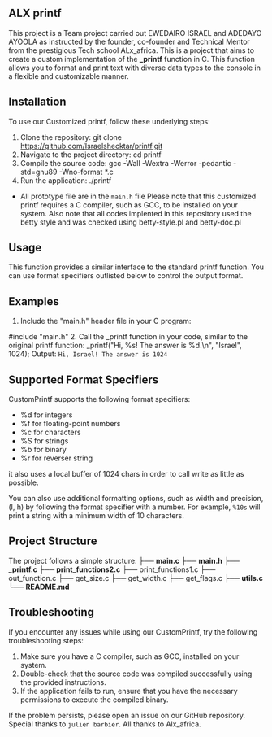 ## ALX printf

This project is a Team project carried out EWEDAIRO ISRAEL and ADEDAYO AYOOLA as instructed by the founder, co-founder and Technical Mentor from the prestigious Tech school ALx_africa. This is a project that aims to create a custom implementation of the **\_printf** function in C. This function allows you to format and print text with diverse data types to the console in a flexible and customizable manner.

## Installation
To use our Customized printf, follow these underlying steps:

1. Clone the repository: git clone https://github.com/Israelshecktar/printf.git
2. Navigate to the project directory: cd printf
3. Compile the source code: gcc -Wall -Wextra -Werror -pedantic -std=gnu89 -Wno-format \*.c
4. Run the application: ./printf

- All prototype file are in the `main.h` file
  Please note that this customized printf requires a C compiler, such as GCC, to be installed on your system.
  Also note that all codes implented in this repository used the betty style and was checked using betty-style.pl and betty-doc.pl

## Usage

This function provides a similar interface to the standard printf function. You can use format specifiers outlisted below to control the output format.
## Examples
1. Include the "main.h" header file in your C program:
   
#include "main.h"
2. Call the _printf function in your code, similar to the original printf function:
  _printf("Hi, %s! The answer is %d.\n", "Israel", 1024);
Output:
   `Hi, Israel! The answer is 1024`

## Supported Format Specifiers

CustomPrintf supports the following format specifiers:

- %d for integers
- %f for floating-point numbers
- %c for characters
- %S for strings
- %b for binary
- %r for reverser string

it also uses a local buffer of 1024 chars in order to call write as little as possible.

You can also use additional formatting options, such as width and precision, (l, h) by following the format specifier with a number. For example, `%10s` will print a string with a minimum width of 10 characters.

## Project Structure

The project follows a simple structure:
├── **main.c**
├── **main.h**
├── **_printf.c**
├── **print_functions2.c**
├── print_functions1.c
├── out_function.c
├── get_size.c
├── get_width.c
├── get_flags.c
├── **utils.c**
└── **README.md**


## Troubleshooting

If you encounter any issues while using our CustomPrintf, try the following troubleshooting steps:

1. Make sure you have a C compiler, such as GCC, installed on your system.
2. Double-check that the source code was compiled successfully using the provided instructions.
3. If the application fails to run, ensure that you have the necessary permissions to execute the compiled binary.

If the problem persists, please open an issue on our GitHub repository. 
Special thanks to `julien barbier`. All thanks to Alx_africa.
